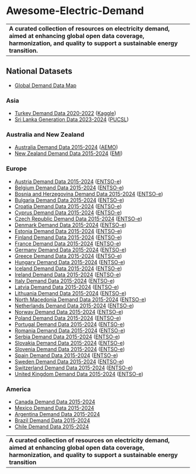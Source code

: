 # Awesome-Electric-Demand

<table>
<tr>
<td colspan="2">
<b>A curated collection of resources on electricity demand, aimed at enhancing global open data coverage, harmonization, and quality to support a sustainable energy transition.</b>
</td>
</tr>
</table>


## National Datasets

* [Global Demand Data Map](https://vamsipriya22.github.io/global-demand/) 

### Asia
* [Turkey Demand Data 2020-2022](https://github.com/open-energy-transition/Awesome-Electric-Demand/blob/main/Data-files/Demand_Turkey_2020-2022.csv) ([Kaggle](https://www.kaggle.com/datasets/dharanikra/electrical-power-demand-in-turkey))
* [Sri Lanka Generation Data 2023-2024](https://github.com/open-energy-transition/Awesome-Electric-Demand/blob/main/Data-files/Generation_Srilanka_2023-2024.csv) ([PUCSL](https://gendata.pucsl.gov.lk/generation-profile))


### Australia and New Zealand
* [Australia Demand Data 2015-2024](https://github.com/open-energy-transition/Awesome-Electric-Demand/blob/main/Data-files/Demand_Australia_2015-2024.csv) ([AEMO](https://www.aemo.com.au/energy-systems/electricity/national-electricity-market-nem/data-nem/aggregated-data))  
* [New Zealand Demand Data 2015-2024](https://github.com/open-energy-transition/Awesome-Electric-Demand/blob/main/Data-files/Demand_Newzealand_2015-2024.csv) ([EMI](https://www.emi.ea.govt.nz/Wholesale/Reports/W_GD_C?DateFrom=20250212&DateTo=20250212&RegionType=NZ&_rsdr=D1&_si=_dr_RegionType|NZ,_dr__rsdr|L364D,_dr_DateFrom|20240213,_dr_DateTo|20250212,v|4))

### Europe

* [Austria Demand Data 2015-2024]() ([ENTSO-e]())
* [Belgium Demand Data 2015-2024]() ([ENTSO-e]())
* [Bosnia and Herzegovina Demand Data 2015-2024]() ([ENTSO-e]())
* [Bulgaria Demand Data 2015-2024]() ([ENTSO-e]())
* [Croatia Demand Data 2015-2024]() ([ENTSO-e]())
* [Cyprus Demand Data 2015-2024]() ([ENTSO-e]())
* [Czech Republic Demand Data 2015-2024]() ([ENTSO-e]())
* [Denmark Demand Data 2015-2024]() ([ENTSO-e]())
* [Estonia Demand Data 2015-2024]() ([ENTSO-e]())
* [Finland Demand Data 2015-2024]() ([ENTSO-e]())
* [France Demand Data 2015-2024]() ([ENTSO-e]())
* [Germany Demand Data 2015-2024]() ([ENTSO-e]())
* [Greece Demand Data 2015-2024]() ([ENTSO-e]())
* [Hungary Demand Data 2015-2024]() ([ENTSO-e]())
* [Iceland Demand Data 2015-2024]() ([ENTSO-e]())
* [Ireland Demand Data 2015-2024]() ([ENTSO-e]())
* [Italy Demand Data 2015-2024]() ([ENTSO-e]())
* [Latvia Demand Data 2015-2024]() ([ENTSO-e]())
* [Lithuania Demand Data 2015-2024]() ([ENTSO-e]())
* [North Macedonia Demand Data 2015-2024]() ([ENTSO-e]())
* [Netherlands Demand Data 2015-2024]() ([ENTSO-e]())
* [Norway Demand Data 2015-2024]() ([ENTSO-e]())
* [Poland Demand Data 2015-2024]() ([ENTSO-e]())
* [Portugal Demand Data 2015-2024]() ([ENTSO-e]())
* [Romania Demand Data 2015-2024]() ([ENTSO-e]())
* [Serbia Demand Data 2015-2024]() ([ENTSO-e]())
* [Slovakia Demand Data 2015-2024]() ([ENTSO-e]())
* [Slovenia Demand Data 2015-2024]() ([ENTSO-e]())
* [Spain Demand Data 2015-2024]() ([ENTSO-e]())
* [Sweden Demand Data 2015-2024]() ([ENTSO-e]())
* [Switzerland Demand Data 2015-2024]() ([ENTSO-e]())
* [United Kingdom Demand Data 2015-2024]() ([ENTSO-e]())

### America

* [Canada Demand Data 2015-2024]() 
* [Mexico Demand Data 2015-2024]()
* [Argentina Demand Data 2015-2024]() 
* [Brazil Demand Data 2015-2024]() 
* [Chile Demand Data 2015-2024]()

<table>
<tr>
<td>
<b>A curated collection of resources on electricity demand, aimed at enhancing global open data coverage, harmonization, and quality to support a sustainable energy transition</b>
</td>
<td>

</td>
</tr>
</table>
